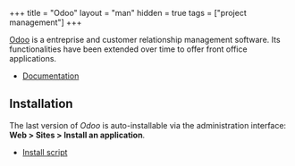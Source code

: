 +++
title = "Odoo"
layout = "man"
hidden = true
tags = ["project management"]
+++

[Odoo](https://www.odoo.com/) is a entreprise and customer relationship management software. Its functionalities have been extended over time to offer front office applications.

- [Documentation](https://www.odoo.com/en_En/page/docs)

## Installation

The last version of *Odoo* is auto-installable via the administration interface: **Web > Sites > Install an application**.

- [Install script](https://admin.alwaysdata.com/site/application/script/179/detail/)
